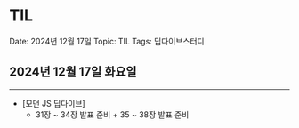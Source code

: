# TIL

Date: 2024년 12월 17일
Topic: TIL
Tags: 딥다이브스터디

## 2024년 12월 17일 화요일

---

- [모던 JS 딥다이브]
    - 31장 ~ 34장 발표 준비 + 35 ~ 38장 발표 준비